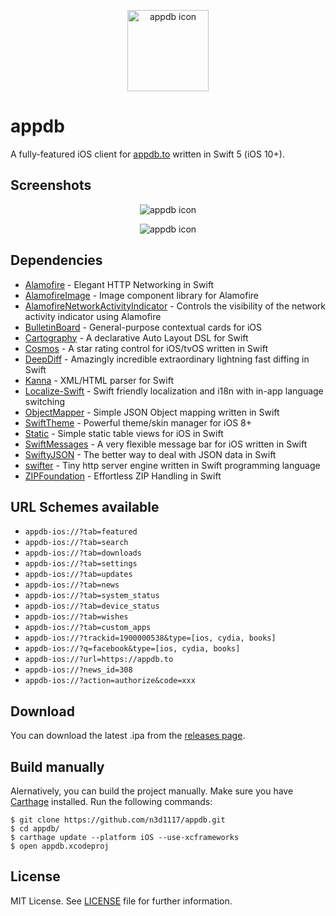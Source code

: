 <p align="center">
  <img src="https://user-images.githubusercontent.com/11541888/58876201-a370b100-86cd-11e9-962b-b46e823d1b54.png" alt="appdb icon" title="appdb" height=130>
</p>

# appdb
A fully-featured iOS client for [appdb.to](https://appdb.to) written in Swift 5 (iOS 10+).

## Screenshots
<p align="center">
  <img src="https://user-images.githubusercontent.com/11541888/110785557-60ad1700-826b-11eb-989f-824cb31fd47f.png" alt="appdb icon" title="appdb" style="width=100%">
</p>
<p align="center">
  <img src="https://user-images.githubusercontent.com/11541888/110786620-a4ece700-826c-11eb-802a-c326f07696b7.png" alt="appdb icon" title="appdb" style="width=100%">
</p>

## Dependencies
* [Alamofire](https://github.com/Alamofire/Alamofire) - Elegant HTTP Networking in Swift
* [AlamofireImage](https://github.com/Alamofire/AlamofireImage) - Image component library for Alamofire
* [AlamofireNetworkActivityIndicator](https://github.com/Alamofire/AlamofireNetworkActivityIndicator) - Controls the visibility of the network activity indicator using Alamofire
* [BulletinBoard](https://github.com/alexaubry/BulletinBoard) - General-purpose contextual cards for iOS
* [Cartography](https://github.com/robb/Cartography) - A declarative Auto Layout DSL for Swift
* [Cosmos](https://github.com/evgenyneu/Cosmos) - A star rating control for iOS/tvOS written in Swift
* [DeepDiff](https://github.com/onmyway133/DeepDiff) - Amazingly incredible extraordinary lightning fast diffing in Swift
* [Kanna](https://github.com/tid-kijyun/Kanna) - XML/HTML parser for Swift
* [Localize-Swift](https://github.com/marmelroy/Localize-Swift) - Swift friendly localization and i18n with in-app language switching
* [ObjectMapper](https://github.com/tristanhimmelman/ObjectMapper) - Simple JSON Object mapping written in Swift
* [SwiftTheme](https://github.com/wxxsw/SwiftTheme) - Powerful theme/skin manager for iOS 8+
* [Static](https://github.com/venmo/Static) - Simple static table views for iOS in Swift
* [SwiftMessages](https://github.com/SwiftKickMobile/SwiftMessages) - A very flexible message bar for iOS written in Swift
* [SwiftyJSON](https://github.com/SwiftyJSON/SwiftyJSON) - The better way to deal with JSON data in Swift
* [swifter](https://github.com/httpswift/swifter) - Tiny http server engine written in Swift programming language
* [ZIPFoundation](https://github.com/weichsel/ZIPFoundation) - Effortless ZIP Handling in Swift

## URL Schemes available
* `appdb-ios://?tab=featured`
* `appdb-ios://?tab=search`
* `appdb-ios://?tab=downloads`
* `appdb-ios://?tab=settings`
* `appdb-ios://?tab=updates`
* `appdb-ios://?tab=news`
* `appdb-ios://?tab=system_status`
* `appdb-ios://?tab=device_status`
* `appdb-ios://?tab=wishes`
* `appdb-ios://?tab=custom_apps`
* `appdb-ios://?trackid=1900000538&type=[ios, cydia, books]`
* `appdb-ios://?q=facebook&type=[ios, cydia, books]`
* `appdb-ios://?url=https://appdb.to`
* `appdb-ios://?news_id=308`
* `appdb-ios://?action=authorize&code=xxx`

## Download
You can download the latest .ipa from the [releases page](https://github.com/n3d1117/appdb/releases).

## Build manually
Alernatively, you can build the project manually. 
Make sure you have [Carthage](https://github.com/Carthage/Carthage) installed. Run the following commands:
```
$ git clone https://github.com/n3d1117/appdb.git
$ cd appdb/
$ carthage update --platform iOS --use-xcframeworks
$ open appdb.xcodeproj
```

## License
MIT License. See [LICENSE](LICENSE) file for further information.
